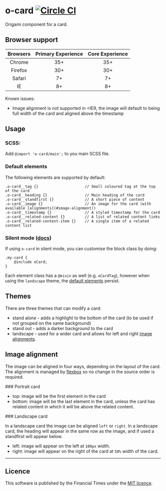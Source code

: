 o-card [![Circle CI](https://circleci.com/gh/Financial-Times/o-card/tree/master.svg?style=svg)](https://circleci.com/gh/Financial-Times/o-card/tree/master)
=================

Origami component for a card.

## Browser support

|  Browsers  | Primary Experience | Core Experience |
|:----------:|:------------------:|:---------------:|
|   Chrome   |        35+         |       35+       |
|   Firefox  |        30+         |       30+       |
|   Safari   |        7+          |       7+        |
|   IE       |        8+          |       8+        |

Known issues:

* Image alignment is not supported in <IE9, the image will default to being full width of the card and aligned above the timestamp

## Usage

### SCSS:

Add `@import 'o-card/main';` to you main SCSS file.

### Default elements

The following elements are supported by default:

	.o-card__tag {} 					// Small coloured tag at the top of the card
	.o-card__heading {} 				// Main heading of the card
	.o-card__standfirst {} 				// A short piece of content
	.o-card__image {}       			// An image for the card (with available [alignments](#image-alignment))
	.o-card__timestamp {} 				// A styled timestamp for the card
	.o-card__related-content {} 	 	// A list of related content links
	.o-card__related-content-item {} 	// A single item of a related content list

### Silent mode ([docs](http://origami.ft.com/docs/syntax/scss/#silent-styles))

If using `o-card` in silent mode, you can customise the block class by doing:

	.my-card {
	    @include oCard;
	}

Each element class has a `@mixin` as well (e.g. `oCardTag`), however when using the `landscape` theme, the [default elements](#default-elements) persist.

## Themes

There are three themes that can modify a card:

* stand alone - adds a highlight to the bottom of the card (to be used if not grouped on the same background)
* stand out - adds a darker background to the card
* landscape - used for a wider card and allows for left and right [image alignments](#image-alignment).

## Image alignment

The image can be aligned in four ways, depending on the layout of the card. The alignment is managed by [flexbox](https://developer.mozilla.org/en-US/docs/Web/CSS/CSS_Flexible_Box_Layout/Using_CSS_flexible_boxes) so no change in the source order is required.

### Portrait card

* top: image will be the first element in the card
* bottom: image will be the last element in the card, unless the card has related content in which it will be above the related content.

### Landscape card

In a landscape card the image can be aligned `left` or `right`. In a landscape card, the heading will appear in the same row as the image, and if used a standfirst will appear below.

* left: image will appear on the left at `100px` width.
* right: image will appear on the right of the card at `50%` width of the card.

----

## Licence

This software is published by the Financial Times under the [MIT licence](http://opensource.org/licenses/MIT).
